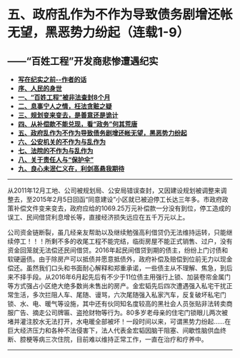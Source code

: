 # 五、政府乱作为不作为导致债务剧增还帐无望，黑恶势力纷起（连载1-9）

## ——“百姓工程”开发商悲惨遭遇纪实

- [**写在纪实之前--作者的话**]((https://jinhzh.github.io/index.html))
- [**序、人民的身世**](https://jinhzh.github.io/0.html)
- [**一、“百姓工程”被非法查封8个月**](https://jinhzh.github.io/1.html)
- [**二、息事宁人之情，枉法贪赃之疑**](https://jinhzh.github.io/2.html)
- [**三、规划变来变去，是善意还是诡计**](https://jinhzh.github.io/3.html)
- [**四、从补偿款不能兑现，看“政务”何其荒唐**](https://jinhzh.github.io/4.html)
- [**五、政府乱作为不作为导致债务剧增还帐无望，黑恶势力纷起**](https://jinhzh.github.io/5.html)
- [**六、公安机关的不作为与乱作为**](https://jinhzh.github.io/6.html)
- [**七、法院的不作为与乱作为**](https://jinhzh.github.io/7.html)
- [**八、关于责任人与“保护伞”**](https://jinhzh.github.io/8.html)
- [**九、良心未泯仁义在，利剑高悬我期待**](https://jinhzh.github.io/9.html)

---

从2011年12月工地、公司被规划局、公安局错误查封，又因建设规划被调整来调整去，至2015年2月5日回函“同意建设”小区就已被迫停工长达三年多。市政府政策补偿文件变来变去，政府应给的1069.25万元补偿款一分没有到位，停工造成的误工、民间借贷利息增长等，直接经济损失远应在五千万元以上。

公司资金链断裂，虽几经亲友帮助以及继续勉强高利借贷仍无法维持运转，只能继续停工！！！所剩不多的收尾工程不能完结，临街房屋不能正式销售、过户，没有资金回笼就无法偿还民间借贷。2016年起民间借贷到期的债主，纷纷上门讨债和软硬逼债。由于除房产可以抵债并愿意抵债外，政府补偿及赔偿到位前无力以现金偿还。虽然我们口头和书面耐心解释和郑重承诺，一些债主从不理解、焦急，到后来不择手段。从2016年6月起先后有不少于11位债主用强行上锁、加装卷帘金属门等方式强占小区绝大绝多数尚未售出的房产。金宏韬先后四次遭遇强入私宅干扰正常生活，多次拦阻人车、尾随、谩骂，六次尾随强入私家汽车，反复破坏私宅门锁、水、电、暖气等设施，其中还有伙同知名度较高的黑社会人员张贴非法转卖商服广告、摘走公司牌匾、盗抢财物等行为。80多岁老母亲的住宅门锁眼儿两次被堵并灌注胶水无法打开，水电暖全部被坏！一段时间以来，可谓黑势力纷起……在巨大经济压力和各种不法侵害下，法人代表金宏韬因脑干阻塞、间歇性脑供血终断、腔梗等病三次住院，目前难以维持正常工作，一直在治疗和疗养中。

---
